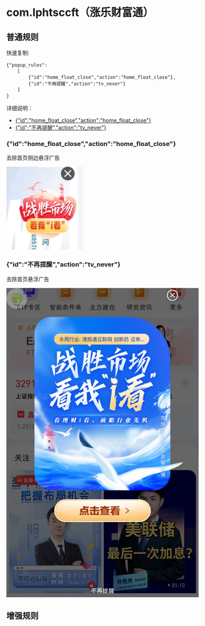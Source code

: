 # com.lphtsccft（涨乐财富通）

## 普通规则

快速复制:
```
{"popup_rules":
    [
        {"id":"home_float_close","action":"home_float_close"},
        {"id":"不再提醒","action":"tv_never"}
    ]
}
```
详细说明：
- [{"id":"home_float_close","action":"home_float_close"}](#idhome_float_closeactionhome_float_close)
- [{"id":"不再提醒","action":"tv_never"}](#id不再提醒actiontv_never)

### {"id":"home_float_close","action":"home_float_close"}
去除首页侧边悬浮广告

![](./assets/首页侧边悬浮广告.jpg)

### {"id":"不再提醒","action":"tv_never"}
去除首页悬浮广告

![](./assets/首页悬浮广告.jpg)

## 增强规则